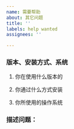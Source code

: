```yaml
---
name: 需要帮助
about: 其它问题
title: ''
labels: help wanted
assignees: ''

---
```


### 版本、安装方式、系统

1. 你在使用什么版本的

2. 你通过什么方式安装

3. 你所使用的操作系统


### 描述问题：

<!-- 在下方描述问题 -->
